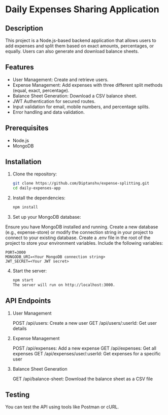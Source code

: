 # Daily Expenses Sharing Application

## Description
This project is a Node.js-based backend application that allows users to add expenses and split them based on exact amounts, percentages, or equally. Users can also generate and download balance sheets.

## Features
- User Management: Create and retrieve users.
- Expense Management: Add expenses with three different split methods (equal, exact, percentage).
- Balance Sheet Generation: Download a CSV balance sheet.
- JWT Authentication for secured routes.
- Input validation for email, mobile numbers, and percentage splits.
- Error handling and data validation.

## Prerequisites
- Node.js
- MongoDB

## Installation

1. Clone the repository:
   ```bash
   git clone https://github.com/Diptanshv/expense-splitting.git
   cd daily-expenses-app


2. Install the dependencies:
    ```bash
    npm install


3. Set up your MongoDB database:

Ensure you have MongoDB installed and running.
    Create a new database (e.g., expense-store) or modify the connection string in your project to connect to your existing database.
    Create a .env file in the root of the project to store your environment variables. Include the following variables:


    PORT=3000
    MONGODB_URI=<Your MongoDB connection string>
    JWT_SECRET=<Your JWT secret>


4. Start the server:
    ```bash
    npm start
    The server will run on http://localhost:3000.

## API Endpoints

1. User Management

    POST /api/users: Create a new user
    GET /api/users/:userId: Get user details


2. Expense Management

    POST /api/expenses: Add a new expense
    GET /api/expenses: Get all expenses
    GET /api/expenses/user/:userId: Get expenses for a specific user

3. Balance Sheet Generation

    GET /api/balance-sheet: Download the balance sheet as a CSV file

## Testing
You can test the API using tools like Postman or cURL.